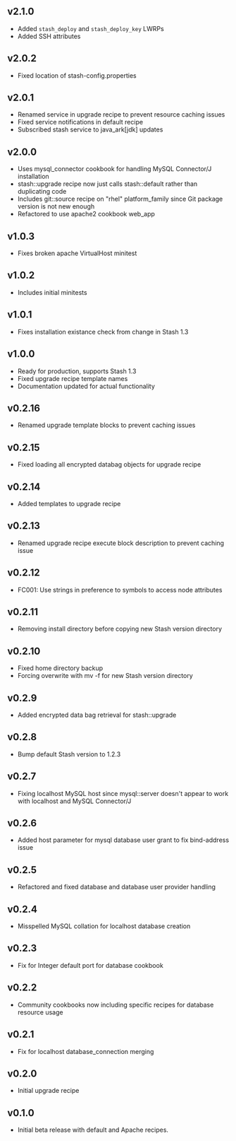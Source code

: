 ## v2.1.0 ##

* Added `stash_deploy` and `stash_deploy_key` LWRPs
* Added SSH attributes

## v2.0.2

* Fixed location of stash-config.properties

## v2.0.1

* Renamed service in upgrade recipe to prevent resource caching issues
* Fixed service notifications in default recipe
* Subscribed stash service to java_ark[jdk] updates

## v2.0.0

* Uses mysql_connector cookbook for handling MySQL Connector/J installation
* stash::upgrade recipe now just calls stash::default rather than duplicating
  code
* Includes git::source recipe on "rhel" platform_family since Git package
  version is not new enough
* Refactored to use apache2 cookbook web_app

## v1.0.3

* Fixes broken apache VirtualHost minitest

## v1.0.2

* Includes initial minitests

## v1.0.1

* Fixes installation existance check from change in Stash 1.3

## v1.0.0

* Ready for production, supports Stash 1.3
* Fixed upgrade recipe template names
* Documentation updated for actual functionality

## v0.2.16

* Renamed upgrade template blocks to prevent caching issues

## v0.2.15

* Fixed loading all encrypted databag objects for upgrade recipe

## v0.2.14

* Added templates to upgrade recipe

## v0.2.13

* Renamed upgrade recipe execute block description to prevent caching issue

## v0.2.12

* FC001: Use strings in preference to symbols to access node attributes

## v0.2.11

* Removing install directory before copying new Stash version directory

## v0.2.10

* Fixed home directory backup
* Forcing overwrite with mv -f for new Stash version directory

## v0.2.9

* Added encrypted data bag retrieval for stash::upgrade

## v0.2.8

* Bump default Stash version to 1.2.3

## v0.2.7

* Fixing localhost MySQL host since mysql::server doesn't appear to work with
  localhost and MySQL Connector/J

## v0.2.6

* Added host parameter for mysql database user grant to fix bind-address issue

## v0.2.5

* Refactored and fixed database and database user provider handling

## v0.2.4

* Misspelled MySQL collation for localhost database creation

## v0.2.3

* Fix for Integer default port for database cookbook

## v0.2.2

* Community cookbooks now including specific recipes for database resource usage

## v0.2.1

* Fix for localhost database_connection merging

## v0.2.0

* Initial upgrade recipe

## v0.1.0

* Initial beta release with default and Apache recipes.
